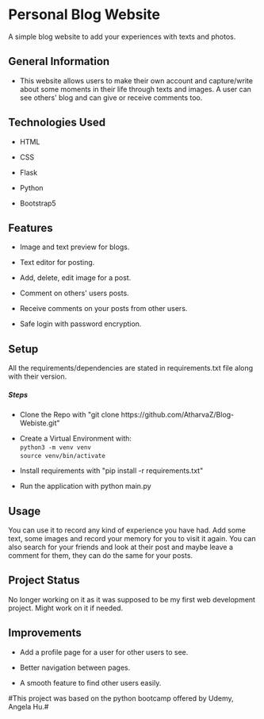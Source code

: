 <h1>Personal Blog Website</h1>
<p>A simple blog website to add your experiences with texts and photos.</p><h2>General Information</h2>
<ul>
<li>This website allows users to make their own account and capture/write about some moments in their life through texts and images. A user can see others' blog and can give or receive comments too.</li>
</ul><h2>Technologies Used</h2>
<ul>
<li>HTML</li>
</ul><ul>
<li>CSS</li>
</ul><ul>
<li>Flask</li>
</ul><ul>
<li>Python</li>
</ul><ul>
<li>Bootstrap5</li>
</ul><h2>Features</h2>
<ul>
<li>Image and text preview for blogs.</li>
</ul><ul>
<li>Text editor for posting.</li>
</ul><ul>
<li>Add, delete, edit image for a post.</li>
</ul><ul>
<li>Comment on others' users posts.</li>
</ul><ul>
<li>Receive comments on your posts from other users.</li>
</ul><ul>
<li>Safe login with password encryption.</li>
</ul><h2>Setup</h2>
<p>All the requirements/dependencies are stated in requirements.txt file along with their version.</p><h5>Steps</h5><ul>
<li>Clone the Repo with "git clone https://github.com/AtharvaZ/Blog-Webiste.git"</li>
</ul><ul>
<li>Create a Virtual Environment with:<br>
<code>python3 -m venv venv</code><br>
<code>source venv/bin/activate</code>
</li>
</ul><ul>
<li>Install requirements with "pip install -r requirements.txt"</li>
</ul><ul>
<li>Run the application with python main.py</li>
</ul><h2>Usage</h2>
<p>You can use it to record any kind of experience you have had. Add some text, some images and record your memory for you to visit it again. You can also search for your friends and look at their post and maybe leave a comment for them, they can do the same for your posts.</p><h2>Project Status</h2>
<p>No longer working on it as it was supposed to be my first web development project. Might work on it if needed.</p><h2>Improvements</h2>
<ul>
<li>Add a profile page for a user for other users to see.</li>
</ul><ul>
<li>Better navigation between pages.</li>
</ul><ul>
<li>A smooth feature to find other users easily.</li>
</ul>
#This project was based on the python bootcamp offered by Udemy, Angela Hu.#

